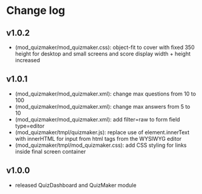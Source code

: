 # Change log

## v1.0.2
- (mod_quizmaker/mod_quizmaker.css): object-fit to cover with fixed 350 height for desktop and small screens and score display width + height increased

## v1.0.1

- (mod_quizmaker/mod_quizmaker.xml): change max questions from 10 to 100
- (mod_quizmaker/mod_quizmaker.xml): change max answers from 5 to 10
- (mod_quizmaker/mod_quizmaker.xml): add filter=raw to form field type=editor
- (mod_quizmaker/tmpl/quizmaker.js): replace use of element.innerText with innerHTML for input from html tags from the WYSIWYG editor
- (mod_quizmaker/tmpl/mod_quizmaker.css): add CSS styling for links inside final screen container

## v1.0.0

- released QuizDashboard and QuizMaker module
